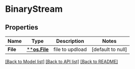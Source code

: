 # BinaryStream

## Properties
Name | Type | Description | Notes
------------ | ------------- | ------------- | -------------
**File** | [****os.File**](*os.File.md) | file to updload | [default to null]

[[Back to Model list]](../README.md#documentation-for-models) [[Back to API list]](../README.md#documentation-for-api-endpoints) [[Back to README]](../README.md)


